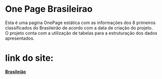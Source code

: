 # One Page Brasileirao
Esta é uma pagina OnePage estática com as informações dos 8 primeiros classificados do Brasileirão de acordo com a data de criação do projeto. </br>
O projeto conta com a utilização de tabelas para a estruturação dos dados apresentados.
<h1> link do site: </h1> <a href="ruimaraquiles.github.io/onepagebrasileirao" target="_blank"><b>Brasileião</b></a><br>
